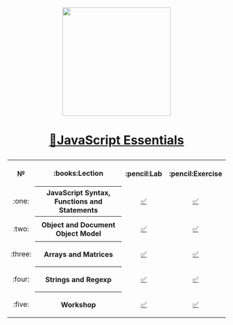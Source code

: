 # <a href="https://softuni.bg"><p align="center">
 <p align="center"><img src="http://spaceappschallengebulgaria.eu/sites/default/files/softuni.png" width = 250 /></p><p></a>

# <a href="https://softuni.bg/trainings/2345/js-essentials-may-2019"><p align="center">:book:JavaScript Essentials<p></a>

<table>
<tr>
  <th>
   <p align="center">
    №
  </th>
  <th>
   <p align="center">
    :books:Lection
  </th>
  <th>
   <p align="center">
    :pencil:Lab
  </th>
  <th>
   <p align="center">
   :pencil:Exercise
  </th>
</tr>
  
<tr>
  <td>
   <p align="center">
    :one:
  </td>
  <th>
    JavaScript Syntax, Functions and Statements
  </th>
  <td>
   <p align="center">
      <a 
         href="https://github.com/ErayErol/CSharp-OOP/tree/master/2019.02.25%20-%20C%23%20OPP/01.%20Working%20with%20Abstraction/LAB">✅
   </a>
  </td>
  <td> 
   <p align="center">
         <a 
         href="">✅
   </a>
  </td>
</tr>
    
<tr>
  <td>
   <p align="center">
    :two:
  </td>
  <th>
    Object and Document Object Model
  </th>
  <td>
   <p align="center">
      <a 
         href="">✅
   </a>
  </td>
  <td> 
   <p align="center">
         <a 
         href="">✅
   </a>
  </td>
</tr>

<tr>
  <td>
   <p align="center">
    :three:
  </td>
  <th>
    Arrays and Matrices
  </th>
  <td>
   <p align="center">
      <a 
         href="">✅
   </a>
  </td>
  <td> 
   <p align="center">
         <a 
         href="">✅
   </a>
  </td>
</tr>

<tr>
  <td>
   <p align="center">
    :four:
  </td>
  <th>
    Strings and Regexp
  </th>
  <td>
   <p align="center">
      <a 
         href="">✅
   </a>
  </td>
  <td> 
   <p align="center">
         <a 
         href="">✅
   </a>
  </td>
</tr>

<tr>
  <td>
   <p align="center">
    :five:
  </td>
  <th>
    Workshop
  </th>
  <td>
   <p align="center">
      <a 
         href="https://github.com/ErayErol/CSharp-OOP/tree/master/2019.02.25%20-%20C%23%20OPP/01.%20Working%20with%20Abstraction/LAB">✅
   </a>
  </td>
  <td> 
   <p align="center">
         <a 
         href="">✅
   </a>
  </td>
</tr>
